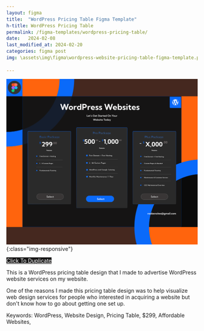 ```yaml
---
layout: figma
title:  "WordPress Pricing Table Figma Template"
h-title: WordPress Pricing Table
permalink: /figma-templates/wordpress-pricing-table/
date:   2024-02-08
last_modified_at: 2024-02-20
categories: figma post
img: \assets\img\figma\wordpress-website-pricing-table-figma-template.png

---
```


![WordPress Website Pricing Table](\assets\img\figma\wordpress-website-pricing-table-figma-template.png){:class="img-responsive"}

<a style="color:#fff;background:#161515;"
class="button" href="https://www.figma.com/community/file/1292240575217001327/wordpress-website-pricing-table" target="_blank">Click To Duplicate</a>

This is a WordPress pricing  table design that I made to advertise WordPress website services on my website.

One of the reasons I made this pricing table design was to help visualize web design services for people who interested in acquiring a website but don't know how to go about getting one set up.

Keywords: WordPress, Website Design, Pricing Table, $299, Affordable Websites, 
